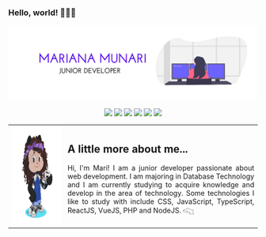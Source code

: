 ### Hello, world! :metal::woman_technologist: 
<img src="https://github.com/marimunari/marimunari/blob/main/banner.jpg">
<p align="center">
  <a href="https://br.linkedin.com/in/mariana-munari" target="_blank"><img src="https://img.shields.io/badge/LinkedIn-0077B5?style=for-the-badge&logo=linkedin&logoColor=white"></a>
  <a href="mailto:marianamunari4@gmail.com" target="_blank"><img src="https://img.shields.io/badge/Gmail-D14836?style=for-the-badge&logo=gmail&logoColor=white"></a>
  <a href="https://www.facebook.com/mariana.munari.1" target="_blank"><img src="https://img.shields.io/badge/Facebook-1877F2?style=for-the-badge&logo=facebook&logoColor=white"></a>
  <a href="https://twitter.com/owsmari" target="_blank"><img src="https://img.shields.io/badge/Twitter-00ACEE?style=for-the-badge&logo=twitter&logoColor=white"></a>
  <a href="https://www.instagram.com/marimunari/" target="_blank"><img src="https://img.shields.io/badge/Instagram-E4405F?style=for-the-badge&logo=instagram&logoColor=white"></a>
  <a href="https://vercel.com/marimunari" target="_blank"><img src="https://img.shields.io/badge/Vercel-000000?style=for-the-badge&logo=vercel&logoColor=white"></a>
</p>
<table>
  <tbody>
    <tr>
      <td>
        <img src="https://github.com/marimunari/marimunari/blob/main/octocat.jpeg" width="680px" height="200px">
      </td>
      <td>
        <h2>A little more about me...</h2>
        <p align="justify">Hi, I'm Mari! I am a junior developer passionate about web development. I am majoring in Database Technology and I am currently studying to     acquire knowledge and develop in the area of ​​technology. Some technologies I like to study with include CSS, JavaScript, TypeScript, ReactJS, VueJS, PHP and   NodeJS. 
       <img src="https://github.com/Denver-Devs/emojis/blob/master/the_goods/bongo-cat.gif" width="22px" height=22px" align="center">
        </p>
      </td>
     </tr>                                                                                                                            
  </tbody>
</table>                                                                                                                                                                           
